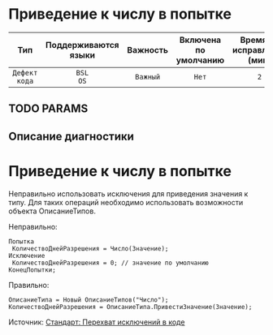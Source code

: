 # Приведение к числу в попытке

| Тип | Поддерживаются<br/>языки | Важность | Включена<br/>по умолчанию | Время на<br/>исправление (мин) | Тэги |
| :-: | :-: | :-: | :-: | :-: | :-: |
| `Дефект кода` | `BSL`<br/>`OS` | `Важный` | `Нет` | `2` | `standard` |


## TODO PARAMS

## Описание диагностики

# Приведение к числу в попытке

Неправильно использовать исключения для приведения значения к типу. Для таких операций необходимо использовать 
возможности объекта ОписаниеТипов.

Неправильно:
```bsl
Попытка
 КоличествоДнейРазрешения = Число(Значение);
Исключение
 КоличествоДнейРазрешения = 0; // значение по умолчанию
КонецПопытки;
```

Правильно:

```bsl
ОписаниеТипа = Новый ОписаниеТипов("Число");
КоличествоДнейРазрешения = ОписаниеТипа.ПривестиЗначение(Значение);
```

Источник: [Стандарт: Перехват исключений в коде](https://its.1c.ru/db/v8std#content:499:hdoc)
